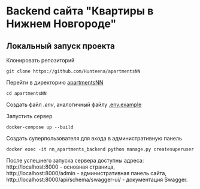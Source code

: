 # Backend сайта "Квартиры в Нижнем Новгороде"

## Локальный запуск проекта

Клонировать репозиторий
```shell
git clone https://github.com/Hunteena/apartmentsNN
```
Перейти в директорию [apartmentsNN](apartmentsNN)
```shell
cd apartmentsNN
```
Создать файл _.env_, аналогичный файлу [.env.example](apartmentsNN/.env.example)

Запустить сервер
```shell
docker-compose up --build
```
Создать суперпользователя для входа в административную панель
```shell
docker exec -it nn_apartments_backend python manage.py createsuperuser
```

После успешнего запуска сервера доступны адреса:  
http://localhost:8000 - основная страница,  
http://localhost:8000/admin - административная панель сайта,  
http://localhost:8000/api/schema/swagger-ui/ - документация Swagger.